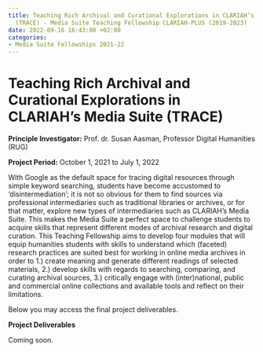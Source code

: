 ```yaml
---
title: Teaching Rich Archival and Curational Explorations in CLARIAH’s Media Suite
  (TRACE) - Media Suite Teaching Fellowship CLARIAH-PLUS (2019-2023)
date: 2022-09-16 16:43:00 +02:00
categories:
- Media Suite Fellowships 2021-22
---
```


# **Teaching Rich Archival and Curational Explorations in CLARIAH’s Media Suite (TRACE)**

**Principle Investigator:** Prof. dr. Susan Aasman, Professor Digital Humanities (RUG)

**Project Period:** October 1, 2021 to July 1, 2022

With Google as the default space for tracing digital resources through simple keyword searching, students have become accustomed to ‘disintermediation’; it is not so obvious for them to find sources via professional intermediaries such as traditional libraries or archives, or for that matter, explore new types of intermediaries such as CLARIAH’s Media Suite. This makes the Media Suite a perfect space to challenge students to acquire skills that represent different modes of archival research and digital curation. This Teaching Fellowship aims to develop four modules that will equip humanities students with skills to understand which (faceted) research practices are suited best for working in online media archives in order to 1.) create meaning and generate different readings of selected materials, 2.) develop skills with regards to searching, comparing, and curating archival sources, 3.) critically engage with (inter)national, public and commercial online collections and available tools and reflect on their limitations.

Below you may access the final project deliverables.

**Project Deliverables**

Coming soon.